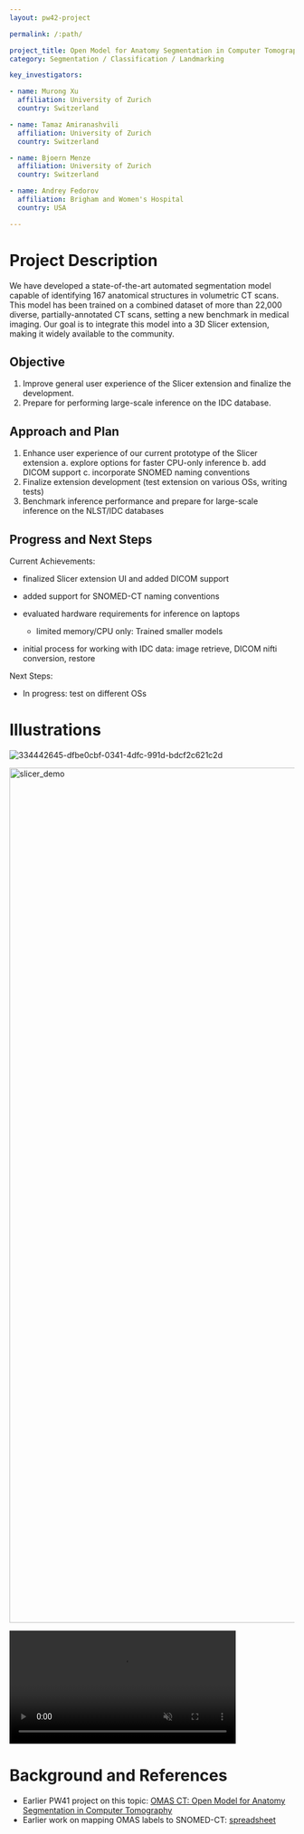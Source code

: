 ```yaml
---
layout: pw42-project

permalink: /:path/

project_title: Open Model for Anatomy Segmentation in Computer Tomography
category: Segmentation / Classification / Landmarking

key_investigators:

- name: Murong Xu
  affiliation: University of Zurich
  country: Switzerland

- name: Tamaz Amiranashvili
  affiliation: University of Zurich
  country: Switzerland

- name: Bjoern Menze
  affiliation: University of Zurich
  country: Switzerland

- name: Andrey Fedorov
  affiliation: Brigham and Women's Hospital
  country: USA

---
```


# Project Description

<!-- Add a short paragraph describing the project. -->


We have developed a state-of-the-art automated segmentation model capable of identifying 167 anatomical structures in volumetric CT scans. This model has been trained on a combined dataset of more than 22,000 diverse, partially-annotated CT scans, setting a new benchmark in medical imaging. Our goal is to integrate this model into a 3D Slicer extension, making it widely available to the community.



## Objective

<!-- Describe here WHAT you would like to achieve (what you will have as end result). -->


1. Improve general user experience of the Slicer extension and finalize the development.
2. Prepare for performing large-scale inference on the IDC database.



## Approach and Plan

<!-- Describe here HOW you would like to achieve the objectives stated above. -->


1. Enhance user experience of our current prototype of the Slicer extension
   a. explore options for faster CPU-only inference
   b. add DICOM support
   c. incorporate SNOMED naming conventions
2. Finalize extension development (test extension on various OSs, writing tests)
3. Benchmark inference performance and prepare for large-scale inference on the NLST/IDC databases



## Progress and Next Steps

<!-- Update this section as you make progress, describing of what you have ACTUALLY DONE.
     If there are specific steps that you could not complete then you can describe them here, too. -->


Current Achievements:

- finalized Slicer extension UI and added DICOM support
- added support for SNOMED-CT naming conventions
- evaluated hardware requirements for inference on laptops
  - limited memory/CPU only: Trained smaller models

- initial process for working with IDC data: image retrieve, DICOM nifti conversion, restore

Next Steps:
- In progress: test on different OSs




# Illustrations

<!-- Add pictures and links to videos that demonstrate what has been accomplished. -->


![334442645-dfbe0cbf-0341-4dfc-991d-bdcf2c621c2d](https://github.com/user-attachments/assets/de0d6f1d-8389-4cde-b597-683e84bb60ea)


<img width="1512" alt="slicer_demo" src="https://github.com/user-attachments/assets/5cfcf858-b2ac-4c95-99e8-b83307426e58" />


<video
   controls muted
   src="https://github.com/user-attachments/assets/4fde92c5-52d9-48a1-af93-dcae64b17c8c"
   style="max-height:640px; min-height: 200px">
 </video>




# Background and References

<!-- If you developed any software, include link to the source code repository.
     If possible, also add links to sample data, and to any relevant publications. -->


* Earlier PW41 project on this topic: [OMAS CT: Open Model for Anatomy Segmentation in Computer Tomography](https://projectweek.na-mic.org/PW41_2024_MIT/Projects/OmasCtOpenModelForAnatomySegmentationInComputerTomography/)
* Earlier work on mapping OMAS labels to SNOMED-CT: [spreadsheet](https://docs.google.com/spreadsheets/d/1pBicNskjMDJBnD3w4yAQroj8SGSAhDfA_TUK24dLEyc/edit?gid=1390863317#gid=1390863317)


